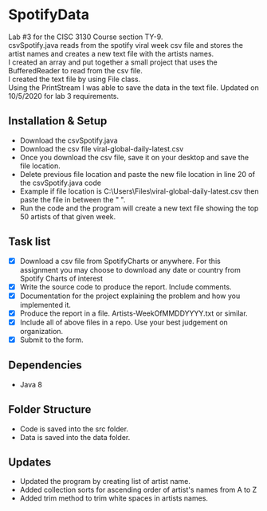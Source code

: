 # SpotifyData
<space> Lab #3 for the CISC 3130 Course section TY-9.\
csvSpotify.java reads from the spotify viral week csv file and stores the artist names and creates a new text file with the artists names.\
I created an array and put together a small project that uses the BufferedReader to read from the csv file.\
I created the text file by using File class.\
Using the PrintStream I was able to save the data in the text file. 
Updated on 10/5/2020 for lab 3 requirements.

## Installation & Setup
- Download the csvSpotify.java
- Download the csv file viral-global-daily-latest.csv
- Once you download the csv file, save it on your desktop and save the file location.
- Delete previous file location and paste the new file location in line 20 of the csvSpotify.java code
- Example if file location is C:\Users\Files\viral-global-daily-latest.csv then paste the file in between the " ".
- Run the code and the program will create a new text file showing the top 50 artists of that given week.

## Task list
- [x] Download a csv file from SpotifyCharts or anywhere. For this assignment you may choose to download any date or country from Spotify Charts of interest
- [x] Write the source code to produce the report. Include comments.
- [x] Documentation for the project explaining the problem and how you implemented it.
- [x] Produce the report in a file. Artists-WeekOfMMDDYYYY.txt or similar.
- [x] Include all of above files in a repo. Use your best judgement on organization.
- [x] Submit to the form.

## Dependencies
- Java 8 

## Folder Structure
- Code is saved into the src folder.
- Data is saved into the data folder.

## Updates
- Updated the program by creating list of artist name.
- Added collection sorts for ascending order of artist's names from A to Z
- Added trim method to trim white spaces in artists names.
